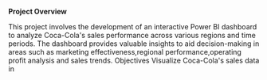 **Project Overview**

This project involves the development of an interactive Power BI dashboard to analyze Coca-Cola's sales performance across various regions and time periods. The dashboard provides valuable insights to aid decision-making in areas such as marketing effectiveness,regional performance,operating profit analysis and sales trends.
Objectives
Visualize Coca-Cola's sales data in
